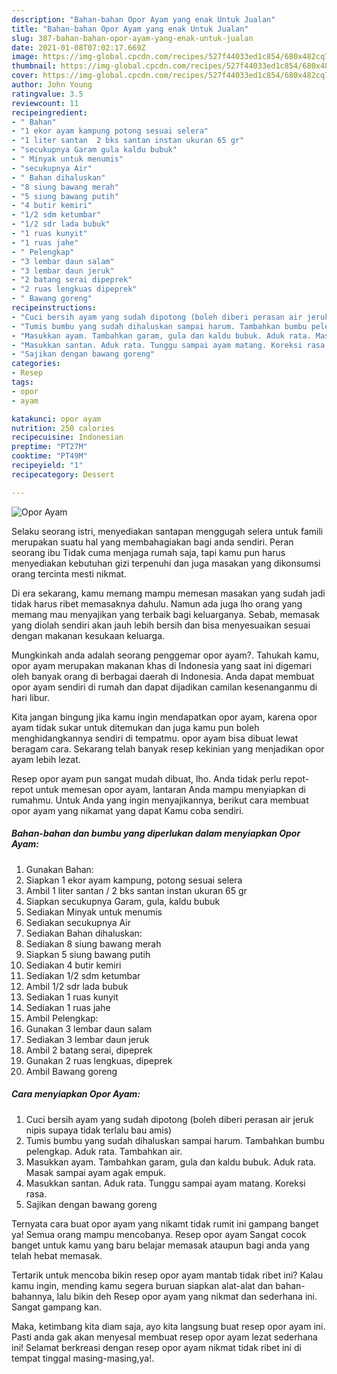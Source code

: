 ```yaml
---
description: "Bahan-bahan Opor Ayam yang enak Untuk Jualan"
title: "Bahan-bahan Opor Ayam yang enak Untuk Jualan"
slug: 387-bahan-bahan-opor-ayam-yang-enak-untuk-jualan
date: 2021-01-08T07:02:17.669Z
image: https://img-global.cpcdn.com/recipes/527f44033ed1c854/680x482cq70/opor-ayam-foto-resep-utama.jpg
thumbnail: https://img-global.cpcdn.com/recipes/527f44033ed1c854/680x482cq70/opor-ayam-foto-resep-utama.jpg
cover: https://img-global.cpcdn.com/recipes/527f44033ed1c854/680x482cq70/opor-ayam-foto-resep-utama.jpg
author: John Young
ratingvalue: 3.5
reviewcount: 11
recipeingredient:
- " Bahan"
- "1 ekor ayam kampung potong sesuai selera"
- "1 liter santan  2 bks santan instan ukuran 65 gr"
- "secukupnya Garam gula kaldu bubuk"
- " Minyak untuk menumis"
- "secukupnya Air"
- " Bahan dihaluskan"
- "8 siung bawang merah"
- "5 siung bawang putih"
- "4 butir kemiri"
- "1/2 sdm ketumbar"
- "1/2 sdr lada bubuk"
- "1 ruas kunyit"
- "1 ruas jahe"
- " Pelengkap"
- "3 lembar daun salam"
- "3 lembar daun jeruk"
- "2 batang serai dipeprek"
- "2 ruas lengkuas dipeprek"
- " Bawang goreng"
recipeinstructions:
- "Cuci bersih ayam yang sudah dipotong (boleh diberi perasan air jeruk nipis supaya tidak terlalu bau amis)"
- "Tumis bumbu yang sudah dihaluskan sampai harum. Tambahkan bumbu pelengkap. Aduk rata. Tambahkan air."
- "Masukkan ayam. Tambahkan garam, gula dan kaldu bubuk. Aduk rata. Masak sampai ayam agak empuk."
- "Masukkan santan. Aduk rata. Tunggu sampai ayam matang. Koreksi rasa."
- "Sajikan dengan bawang goreng"
categories:
- Resep
tags:
- opor
- ayam

katakunci: opor ayam 
nutrition: 250 calories
recipecuisine: Indonesian
preptime: "PT27M"
cooktime: "PT49M"
recipeyield: "1"
recipecategory: Dessert

---
```



![Opor Ayam](https://img-global.cpcdn.com/recipes/527f44033ed1c854/680x482cq70/opor-ayam-foto-resep-utama.jpg)

Selaku seorang istri, menyediakan santapan menggugah selera untuk famili merupakan suatu hal yang membahagiakan bagi anda sendiri. Peran seorang ibu Tidak cuma menjaga rumah saja, tapi kamu pun harus menyediakan kebutuhan gizi terpenuhi dan juga masakan yang dikonsumsi orang tercinta mesti nikmat.

Di era  sekarang, kamu memang mampu memesan masakan yang sudah jadi tidak harus ribet memasaknya dahulu. Namun ada juga lho orang yang memang mau menyajikan yang terbaik bagi keluarganya. Sebab, memasak yang diolah sendiri akan jauh lebih bersih dan bisa menyesuaikan sesuai dengan makanan kesukaan keluarga. 



Mungkinkah anda adalah seorang penggemar opor ayam?. Tahukah kamu, opor ayam merupakan makanan khas di Indonesia yang saat ini digemari oleh banyak orang di berbagai daerah di Indonesia. Anda dapat membuat opor ayam sendiri di rumah dan dapat dijadikan camilan kesenanganmu di hari libur.

Kita jangan bingung jika kamu ingin mendapatkan opor ayam, karena opor ayam tidak sukar untuk ditemukan dan juga kamu pun boleh menghidangkannya sendiri di tempatmu. opor ayam bisa dibuat lewat beragam cara. Sekarang telah banyak resep kekinian yang menjadikan opor ayam lebih lezat.

Resep opor ayam pun sangat mudah dibuat, lho. Anda tidak perlu repot-repot untuk memesan opor ayam, lantaran Anda mampu menyiapkan di rumahmu. Untuk Anda yang ingin menyajikannya, berikut cara membuat opor ayam yang nikamat yang dapat Kamu coba sendiri.

<!--inarticleads1-->

##### Bahan-bahan dan bumbu yang diperlukan dalam menyiapkan Opor Ayam:

1. Gunakan  Bahan:
1. Siapkan 1 ekor ayam kampung, potong sesuai selera
1. Ambil 1 liter santan / 2 bks santan instan ukuran 65 gr
1. Siapkan secukupnya Garam, gula, kaldu bubuk
1. Sediakan  Minyak untuk menumis
1. Sediakan secukupnya Air
1. Sediakan  Bahan dihaluskan:
1. Sediakan 8 siung bawang merah
1. Siapkan 5 siung bawang putih
1. Sediakan 4 butir kemiri
1. Sediakan 1/2 sdm ketumbar
1. Ambil 1/2 sdr lada bubuk
1. Sediakan 1 ruas kunyit
1. Sediakan 1 ruas jahe
1. Ambil  Pelengkap:
1. Gunakan 3 lembar daun salam
1. Sediakan 3 lembar daun jeruk
1. Ambil 2 batang serai, dipeprek
1. Gunakan 2 ruas lengkuas, dipeprek
1. Ambil  Bawang goreng




<!--inarticleads2-->

##### Cara menyiapkan Opor Ayam:

1. Cuci bersih ayam yang sudah dipotong (boleh diberi perasan air jeruk nipis supaya tidak terlalu bau amis)
1. Tumis bumbu yang sudah dihaluskan sampai harum. Tambahkan bumbu pelengkap. Aduk rata. Tambahkan air.
1. Masukkan ayam. Tambahkan garam, gula dan kaldu bubuk. Aduk rata. Masak sampai ayam agak empuk.
1. Masukkan santan. Aduk rata. Tunggu sampai ayam matang. Koreksi rasa.
1. Sajikan dengan bawang goreng




Ternyata cara buat opor ayam yang nikamt tidak rumit ini gampang banget ya! Semua orang mampu mencobanya. Resep opor ayam Sangat cocok banget untuk kamu yang baru belajar memasak ataupun bagi anda yang telah hebat memasak.

Tertarik untuk mencoba bikin resep opor ayam mantab tidak ribet ini? Kalau kamu ingin, mending kamu segera buruan siapkan alat-alat dan bahan-bahannya, lalu bikin deh Resep opor ayam yang nikmat dan sederhana ini. Sangat gampang kan. 

Maka, ketimbang kita diam saja, ayo kita langsung buat resep opor ayam ini. Pasti anda gak akan menyesal membuat resep opor ayam lezat sederhana ini! Selamat berkreasi dengan resep opor ayam nikmat tidak ribet ini di tempat tinggal masing-masing,ya!.

